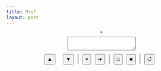 ```yaml
---
title: Что?
layout: post
---
```

<style>
div.centered { display: flex; justify-content: center; margin-bottom: 10px }
button { margin-right: 10px; }
p#speed { margin: 0px; margin-right: 10px }
div.vertical-line{ width: 1px; height: 25px; float: left; background-color: silver; border: 1px ridge silver; margin-right: 10px; }
</style>

<div class="centered">
  <canvas id="board" style="border: 2px dashed gray;" title="Мышкой можно рисовать"></canvas>
</div>
<div class="centered">
  <textarea id="rule" spellcheck="false" title="Генерирующее правило"></textarea>
</div>
<div class="centered">
  <button onclick="speedup()" title="Ускорить">▲</button>
  <p id="speed"></p>
  <button onclick="slowdown()" title="Замедлить">▼</button>
  <div class="vertical-line"></div>
  <button id="play" onclick="playpause()" title="Остановить/возобновить">⏸</button>
  <button onclick="next()" title="Следующий шаг">➜</button>
  <div class="vertical-line"></div>
  <button onclick="fill(false)" title="Очистить поле">□</button>
  <button onclick="fill(true)" title="Залить поле">■</button>
  <div class="vertical-line"></div>
  <button onclick="regenerate()" tooltip-text="Сгенерировать новое правило">⭯</button>
</div>

<script src="/posts/cellmachine.js"></script>
